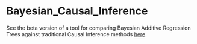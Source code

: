 # Bayesian_Causal_Inference

See the beta version of a tool for comparing Bayesian Additive Regression Trees against traditional Causal Inference methods [here](https://gperrett.shinyapps.io/Cause_BART/)
